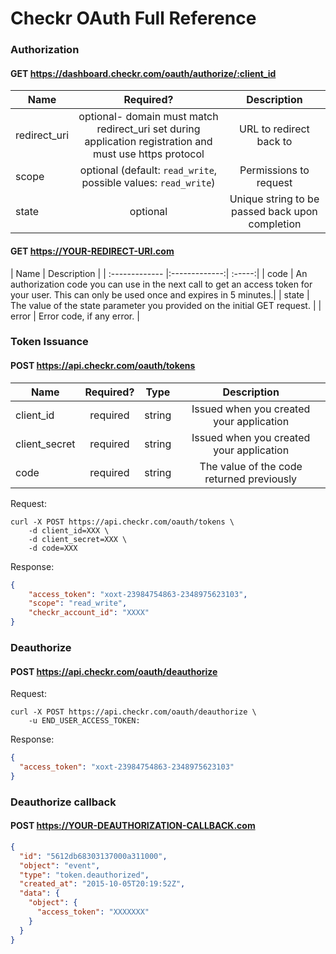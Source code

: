 # Checkr OAuth Full Reference

### Authorization

#### GET https://dashboard.checkr.com/oauth/authorize/:client_id

| Name| Required?  | Description |
| ------------- |:-------------:| :-----:|
| redirect_uri | optional- domain must match redirect_uri set during application registration and must use https protocol | URL to redirect back to |
| scope | optional (default: `read_write`, possible values: `read_write`) | Permissions to request |
| state | optional | Unique string to be passed back upon completion |

#### GET https://YOUR-REDIRECT-URI.com

| Name | Description |
| :------------- |:-------------:| :-----:|
| code | An authorization code you can use in the next call to get an access token for your user. This can only be used once and expires in 5 minutes.|
| state | The value of the state parameter you provided on the initial GET request. |
| error | Error code, if any error. |

### Token Issuance

#### POST https://api.checkr.com/oauth/tokens

| Name| Required? | Type | Description |
| ------------- |:-------------:| :-----:| :-----:|
| client_id | required | string | Issued when you created your application|
| client_secret | required | string |Issued when you created your application|
| code | required | string | The value of the code returned previously |

Request:
``` curl
curl -X POST https://api.checkr.com/oauth/tokens \
    -d client_id=XXX \
    -d client_secret=XXX \
    -d code=XXX
```

Response:
```json
{
    "access_token": "xoxt-23984754863-2348975623103",
    "scope": "read_write",
    "checkr_account_id": "XXXX"
}
```

### Deauthorize

#### POST https://api.checkr.com/oauth/deauthorize

Request:
``` curl
curl -X POST https://api.checkr.com/oauth/deauthorize \
    -u END_USER_ACCESS_TOKEN:
```

Response:
```json
{
  "access_token": "xoxt-23984754863-2348975623103"
}
```

### Deauthorize callback

#### POST https://YOUR-DEAUTHORIZATION-CALLBACK.com

```json
{
  "id": "5612db68303137000a311000",
  "object": "event",
  "type": "token.deauthorized",
  "created_at": "2015-10-05T20:19:52Z",
  "data": {
    "object": {
      "access_token": "XXXXXXX"
    }
  }
}
```
